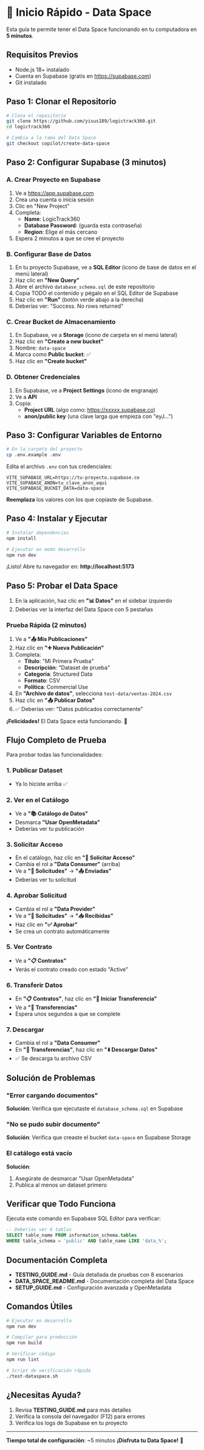 # 🚀 Inicio Rápido - Data Space

Esta guía te permite tener el Data Space funcionando en tu computadora en **5 minutos**.

## Requisitos Previos

- Node.js 18+ instalado
- Cuenta en Supabase (gratis en https://supabase.com)
- Git instalado

## Paso 1: Clonar el Repositorio

```bash
# Clona el repositorio
git clone https://github.com/yisus189/logictrack360.git
cd logictrack360

# Cambia a la rama del Data Space
git checkout copilot/create-data-space
```

## Paso 2: Configurar Supabase (3 minutos)

### A. Crear Proyecto en Supabase

1. Ve a https://app.supabase.com
2. Crea una cuenta o inicia sesión
3. Clic en "New Project"
4. Completa:
   - **Name**: LogicTrack360
   - **Database Password**: (guarda esta contraseña)
   - **Region**: Elige el más cercano
5. Espera 2 minutos a que se cree el proyecto

### B. Configurar Base de Datos

1. En tu proyecto Supabase, ve a **SQL Editor** (icono de base de datos en el menú lateral)
2. Haz clic en **"New Query"**
3. Abre el archivo `database_schema.sql` de este repositorio
4. Copia TODO el contenido y pégalo en el SQL Editor de Supabase
5. Haz clic en **"Run"** (botón verde abajo a la derecha)
6. Deberías ver: "Success. No rows returned"

### C. Crear Bucket de Almacenamiento

1. En Supabase, ve a **Storage** (icono de carpeta en el menú lateral)
2. Haz clic en **"Create a new bucket"**
3. Nombre: `data-space`
4. Marca como **Public bucket**: ✅
5. Haz clic en **"Create bucket"**

### D. Obtener Credenciales

1. En Supabase, ve a **Project Settings** (icono de engranaje)
2. Ve a **API**
3. Copia:
   - **Project URL** (algo como: https://xxxxx.supabase.co)
   - **anon/public key** (una clave larga que empieza con "eyJ...")

## Paso 3: Configurar Variables de Entorno

```bash
# En la carpeta del proyecto
cp .env.example .env
```

Edita el archivo `.env` con tus credenciales:

```env
VITE_SUPABASE_URL=https://tu-proyecto.supabase.co
VITE_SUPABASE_ANON=tu_clave_anon_aqui
VITE_SUPABASE_BUCKET_DATA=data-space
```

**Reemplaza** los valores con los que copiaste de Supabase.

## Paso 4: Instalar y Ejecutar

```bash
# Instalar dependencias
npm install

# Ejecutar en modo desarrollo
npm run dev
```

¡Listo! Abre tu navegador en: **http://localhost:5173**

## Paso 5: Probar el Data Space

1. En la aplicación, haz clic en **"📊 Datos"** en el sidebar izquierdo
2. Deberías ver la interfaz del Data Space con 5 pestañas

### Prueba Rápida (2 minutos)

1. Ve a **"📤 Mis Publicaciones"**
2. Haz clic en **"➕ Nueva Publicación"**
3. Completa:
   - **Título**: "Mi Primera Prueba"
   - **Descripción**: "Dataset de prueba"
   - **Categoría**: Structured Data
   - **Formato**: CSV
   - **Política**: Commercial Use
4. En **"Archivo de datos"**, selecciona `test-data/ventas-2024.csv`
5. Haz clic en **"📤 Publicar Datos"**
6. ✅ Deberías ver: "Datos publicados correctamente"

**¡Felicidades!** El Data Space está funcionando. 🎉

## Flujo Completo de Prueba

Para probar todas las funcionalidades:

### 1. Publicar Dataset
- Ya lo hiciste arriba ✅

### 2. Ver en el Catálogo
- Ve a **"📚 Catálogo de Datos"**
- Desmarca **"Usar OpenMetadata"**
- Deberías ver tu publicación

### 3. Solicitar Acceso
- En el catálogo, haz clic en **"📨 Solicitar Acceso"**
- Cambia el rol a **"Data Consumer"** (arriba)
- Ve a **"📨 Solicitudes"** → **"📤 Enviadas"**
- Deberías ver tu solicitud

### 4. Aprobar Solicitud
- Cambia el rol a **"Data Provider"**
- Ve a **"📨 Solicitudes"** → **"📥 Recibidas"**
- Haz clic en **"✅ Aprobar"**
- Se crea un contrato automáticamente

### 5. Ver Contrato
- Ve a **"📋 Contratos"**
- Verás el contrato creado con estado "Active"

### 6. Transferir Datos
- En **"📋 Contratos"**, haz clic en **"🔄 Iniciar Transferencia"**
- Ve a **"🔄 Transferencias"**
- Espera unos segundos a que se complete

### 7. Descargar
- Cambia el rol a **"Data Consumer"**
- En **"🔄 Transferencias"**, haz clic en **"⬇️ Descargar Datos"**
- ✅ Se descarga tu archivo CSV

## Solución de Problemas

### "Error cargando documentos"
**Solución**: Verifica que ejecutaste el `database_schema.sql` en Supabase

### "No se pudo subir documento"
**Solución**: Verifica que creaste el bucket `data-space` en Supabase Storage

### El catálogo está vacío
**Solución**: 
1. Asegúrate de desmarcar "Usar OpenMetadata"
2. Publica al menos un dataset primero

## Verificar que Todo Funciona

Ejecuta este comando en Supabase SQL Editor para verificar:

```sql
-- Deberías ver 6 tablas
SELECT table_name FROM information_schema.tables 
WHERE table_schema = 'public' AND table_name LIKE 'data_%';
```

## Documentación Completa

- **TESTING_GUIDE.md** - Guía detallada de pruebas con 8 escenarios
- **DATA_SPACE_README.md** - Documentación completa del Data Space
- **SETUP_GUIDE.md** - Configuración avanzada y OpenMetadata

## Comandos Útiles

```bash
# Ejecutar en desarrollo
npm run dev

# Compilar para producción
npm run build

# Verificar código
npm run lint

# Script de verificación rápida
./test-dataspace.sh
```

## ¿Necesitas Ayuda?

1. Revisa **TESTING_GUIDE.md** para más detalles
2. Verifica la consola del navegador (F12) para errores
3. Verifica los logs de Supabase en tu proyecto

---

**Tiempo total de configuración**: ~5 minutos
**¡Disfruta tu Data Space!** 🚀
